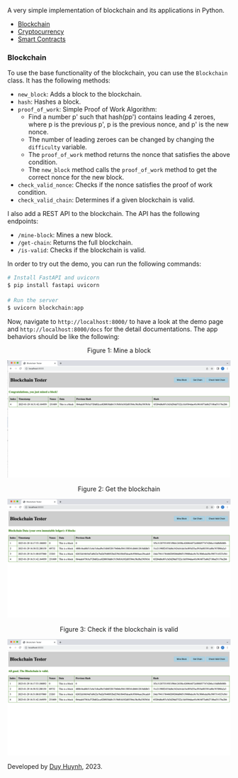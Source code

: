 A very simple implementation of blockchain and its applications in Python.

- [Blockchain](#blockchain)
- [Cryptocurrency](#cryptocurrency)
- [Smart Contracts](#smart-contracts)

### Blockchain
To use the base functionality of the blockchain, you can use the `Blockchain` class. It has the following methods:
- `new_block`: Adds a block to the blockchain.
- `hash`: Hashes a block.
- `proof_of_work`: Simple Proof of Work Algorithm:
    - Find a number p' such that hash(pp') contains leading 4 zeroes, where p is the previous p', p is the previous nonce, and p' is the new nonce.
    - The number of leading zeroes can be changed by changing the `difficulty` variable.
    - The `proof_of_work` method returns the nonce that satisfies the above condition.
    - The `new_block` method calls the `proof_of_work` method to get the correct nonce for the new block.
- `check_valid_nonce`: Checks if the nonce satisfies the proof of work condition.
- `check_valid_chain`: Determines if a given blockchain is valid.

I also add a REST API to the blockchain. The API has the following endpoints:
- `/mine-block`: Mines a new block.
- `/get-chain`: Returns the full blockchain.
- `/is-valid`: Checks if the blockchain is valid.

In order to try out the demo, you can run the following commands:
```bash
# Install FastAPI and uvicorn
$ pip install fastapi uvicorn

# Run the server
$ uvicorn blockchain:app
```
Now, navigate to `http://localhost:8000/` to have a look at the demo page and `http://localhost:8000/docs` for the detail
documentations. The app behaviors should be like the following:
<figcaption align="center">Figure 1: Mine a block</figcaption>

![Mine a block](assets/mine.png)

<figcaption align="center">Figure 2: Get the blockchain</figcaption>

![Get the blockchain](assets/get-chain.png)

<figcaption align="center">Figure 3: Check if the blockchain is valid</figcaption>

![Check if the blockchain is valid](assets/check-valid.png)

Developed by [Duy Huynh](https://duy-huynh.com/), 2023.